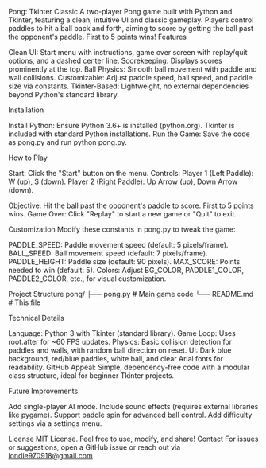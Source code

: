 Pong: Tkinter Classic
A two-player Pong game built with Python and Tkinter, featuring a clean, intuitive UI and classic gameplay. Players control paddles to hit a ball back and forth, 
aiming to score by getting the ball past the opponent's paddle. First to 5 points wins!
Features

Clean UI: Start menu with instructions, game over screen with replay/quit options, and a dashed center line.
Scorekeeping: Displays scores prominently at the top.
Ball Physics: Smooth ball movement with paddle and wall collisions.
Customizable: Adjust paddle speed, ball speed, and paddle size via constants.
Tkinter-Based: Lightweight, no external dependencies beyond Python's standard library.


Installation

Install Python: Ensure Python 3.6+ is installed (python.org). Tkinter is included with standard Python installations.
Run the Game: Save the code as pong.py and run python pong.py.

How to Play

Start: Click the "Start" button on the menu.
Controls:
Player 1 (Left Paddle): W (up), S (down).
Player 2 (Right Paddle): Up Arrow (up), Down Arrow (down).


Objective: Hit the ball past the opponent's paddle to score. First to 5 points wins.
Game Over: Click "Replay" to start a new game or "Quit" to exit.

Customization
Modify these constants in pong.py to tweak the game:

PADDLE_SPEED: Paddle movement speed (default: 5 pixels/frame).
BALL_SPEED: Ball movement speed (default: 7 pixels/frame).
PADDLE_HEIGHT: Paddle size (default: 90 pixels).
MAX_SCORE: Points needed to win (default: 5).
Colors: Adjust BG_COLOR, PADDLE1_COLOR, PADDLE2_COLOR, etc., for visual customization.

Project Structure
pong/
├── pong.py              # Main game code
└── README.md            # This file

Technical Details

Language: Python 3 with Tkinter (standard library).
Game Loop: Uses root.after for ~60 FPS updates.
Physics: Basic collision detection for paddles and walls, with random ball direction on reset.
UI: Dark blue background, red/blue paddles, white ball, and clear Arial fonts for readability.
GitHub Appeal: Simple, dependency-free code with a modular class structure, ideal for beginner Tkinter projects.

Future Improvements

Add single-player AI mode.
Include sound effects (requires external libraries like pygame).
Support paddle spin for advanced ball control.
Add difficulty settings via a settings menu.

License
MIT License. Feel free to use, modify, and share!
Contact
For issues or suggestions, open a GitHub issue or reach out via londie970918@gmail.com
